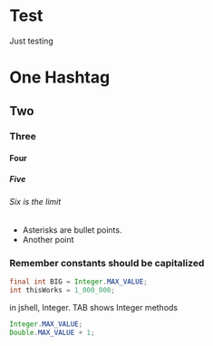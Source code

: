 # Test
Just testing
# One Hashtag
## Two
### Three
#### Four
##### Five
###### Six is the limit
* Asterisks are bullet points.
* Another point

### Remember constants should be capitalized
```java
final int BIG = Integer.MAX_VALUE;
int thisWorks = 1_000_000;
```

in jshell, Integer. TAB shows Integer methods
```java
Integer.MAX_VALUE;
Double.MAX_VALUE + 1;
```
